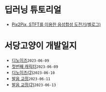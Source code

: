 
# 딥러닝 튜토리얼

* [Pix2Pix, STFT를 이용한 음성합성 도전기(벨로그)](https://velog.io/@hyun1008/%EB%94%A5%EB%9F%AC%EB%8B%9D-Pix2Pix-STFT%EB%A5%BC-%EC%9D%B4%EC%9A%A9%ED%95%9C-%EC%9D%8C%EC%84%B1%ED%95%A9%EC%84%B1-%EB%8F%84%EC%A0%84%EA%B8%B0)

# 서당고양이 개발일지

* [디노이즈](?p=diary/디노이즈)`2023-06-09`
* [첫번째 캐릭터](?p=diary/첫번째%20캐릭터)`2023-06-09`
* [디노이즈(2)](?p=diary/디노이즈%282%29)`2023-06-10`
* [발음 교정](?p=diary/%EB%B0%9C%EC%9D%8C%20%EA%B5%90%EC%A0%95)`2023-06-11`
* [발음 교정(2)](?p=diary/%EB%B0%9C%EC%9D%8C%20%EA%B5%90%EC%A0%95%282%29)`2023-06-13`
